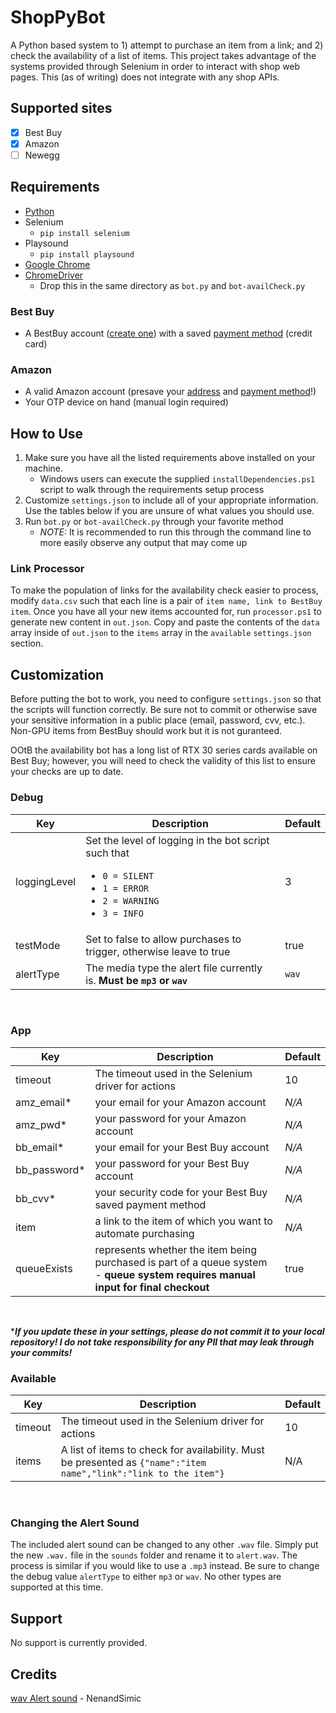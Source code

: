 # ShopPyBot

A Python based system to 1) attempt to purchase an item from a link; and 2) check the availability of a list of items. This project takes advantage of the systems provided through Selenium in order to interact with shop web pages. This (as of writing) does not integrate with any shop APIs.

## Supported sites

- [x] Best Buy
- [x] Amazon
- [ ] Newegg

## Requirements

- [Python](https://www.python.org/downloads/)
- Selenium
  - `pip install selenium`
- Playsound
  - `pip install playsound`
- [Google Chrome](https://chrome.google.com)
- [ChromeDriver](https://chromedriver.chromium.org/downloads)
  - Drop this in the same directory as `bot.py` and `bot-availCheck.py`

### Best Buy

- A BestBuy account ([create one](https://www.bestbuy.com/identity/global/createAccount)) with a saved [payment method](https://www.bestbuy.com/profile/c/billinginfo/cc) (credit card)

### Amazon

- A valid Amazon account (presave your [address](https://smile.amazon.com/a/addresses) and [payment method](https://smile.amazon.com/cpe/yourpayments/wallet)!)
- Your OTP device on hand (manual login required)

## How to Use

1. Make sure you have all the listed requirements above installed on your machine.
     - Windows users can execute the supplied `installDependencies.ps1` script to walk through the requirements setup process
2. Customize `settings.json` to include all of your appropriate information. Use the tables below if you are unsure of what values you should use.
3. Run `bot.py` or `bot-availCheck.py` through your favorite method
     - *NOTE:* It is recommended to run this through the command line to more easily observe any output that may come up

### Link Processor

To make the population of links for the availability check easier to process, modify `data.csv` such that each line is a pair of `item name, link to BestBuy item`. Once you have all your new items accounted for, run `processor.ps1` to generate new content in `out.json`. Copy and paste the contents of the `data` array inside of `out.json` to the `items` array in the `available` `settings.json` section.

## Customization

Before putting the bot to work, you need to configure `settings.json` so that the scripts will function correctly. Be sure not to commit or otherwise save your sensitive information in a public place (email, password, cvv, etc.). Non-GPU items from BestBuy should work but it is not guranteed.

OOtB the availability bot has a long list of RTX 30 series cards available on Best Buy; however, you will need to check the validity of this list to ensure your checks are up to date.

### Debug

|Key|Description| Default |
| --- | --- | --- |
|loggingLevel|Set the level of logging in the bot script such that <br><ul><li>`0 = SILENT`</li><li>`1 = ERROR`</li><li>`2 = WARNING`</li><li>`3 = INFO`</li></ul>| 3 |
|testMode|Set to false to allow purchases to trigger, otherwise leave to true| true |
|alertType|The media type the alert file currently is. **Must be `mp3` or `wav`**|`wav`|

<br>

### App

|Key|Description| Default |
| --- | --- | --- |
|timeout|The timeout used in the Selenium driver for actions| 10 |
|amz_email*| your email for your Amazon account | *N/A* |
|amz_pwd*| your password for your Amazon account | *N/A* |
|bb_email*| your email for your Best Buy account | *N/A* |
|bb_password*| your password for your Best Buy account | *N/A* |
|bb_cvv*| your security code for your Best Buy saved payment method | *N/A* |
|item | a link to the item of which you want to automate purchasing | *N/A* |
|queueExists| represents whether the item being purchased is part of a queue system - **queue system requires manual input for final checkout** | true |

<br>

****If you update these in your settings, please do not commit it to your local repository! I do not take responsibility for any PII that may leak through your commits!***

### Available

|Key|Description| Default |
| --- | --- | --- |
|timeout|The timeout used in the Selenium driver for actions| 10 |
|items|A list of items to check for availability. Must be presented as `{"name":"item name","link":"link to the item"}`| N/A |

<br>

### Changing the Alert Sound

The included alert sound can be changed to any other `.wav` file. Simply put the new `.wav.` file in the `sounds` folder and rename it to `alert.wav`. The process is similar if you would like to use a `.mp3` instead. Be sure to change the debug value `alertType` to either `mp3` or `wav`. No other types are supported at this time.

## Support

No support is currently provided.

## Credits

[wav Alert sound](https://opengameart.org/content/picked-coin-echo-2) - NenandSimic